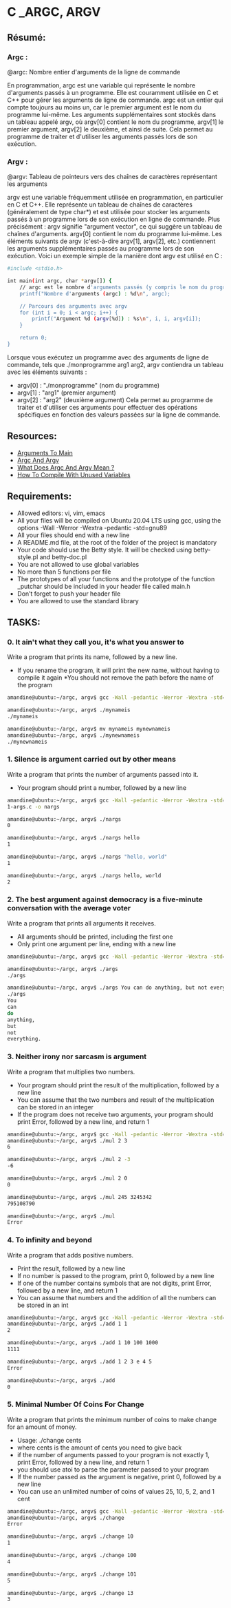 # C _ARGC, ARGV

## Résumé:

### Argc : 
@argc: Nombre entier d'arguments de la ligne de commande

En programmation, argc est une variable qui représente le nombre d'arguments passés à un programme. Elle est couramment utilisée en C et C++ pour gérer les arguments de ligne de commande. argc est un entier qui compte toujours au moins un, car le premier argument est le nom du programme lui-même. Les arguments supplémentaires sont stockés dans un tableau appelé argv, où argv[0] contient le nom du programme, argv[1] le premier argument, argv[2] le deuxième, et ainsi de suite. Cela permet au programme de traiter et d'utiliser les arguments passés lors de son exécution.

### Argv : 

@argv: Tableau de pointeurs vers des chaînes de caractères représentant les arguments


argv est une variable fréquemment utilisée en programmation, en particulier en C et C++. Elle représente un tableau de chaînes de caractères (généralement de type char*) et est utilisée pour stocker les arguments passés à un programme lors de son exécution en ligne de commande.
Plus précisément :
argv signifie "argument vector", ce qui suggère un tableau de chaînes d'arguments.
argv[0] contient le nom du programme lui-même.
Les éléments suivants de argv (c'est-à-dire argv[1], argv[2], etc.) contiennent les arguments supplémentaires passés au programme lors de son exécution.
Voici un exemple simple de la manière dont argv est utilisé en C :
```bash
#include <stdio.h>

int main(int argc, char *argv[]) {
    // argc est le nombre d'arguments passés (y compris le nom du programme)
    printf("Nombre d'arguments (argc) : %d\n", argc);

    // Parcours des arguments avec argv
    for (int i = 0; i < argc; i++) {
        printf("Argument %d (argv[%d]) : %s\n", i, i, argv[i]);
    }

    return 0;
}
```
Lorsque vous exécutez un programme avec des arguments de ligne de commande, tels que ./monprogramme arg1 arg2, argv contiendra un tableau avec les éléments suivants :
* argv[0] : "./monprogramme" (nom du programme)
* argv[1] : "arg1" (premier argument)
* argv[2] : "arg2" (deuxième argument)
Cela permet au programme de traiter et d'utiliser ces arguments pour effectuer des opérations spécifiques en fonction des valeurs passées sur la ligne de commande.

## Resources:

* [Arguments To Main](https://publications.gbdirect.co.uk//c_book/chapter10/arguments_to_main.html)
* [Argc And Argv](http://crasseux.com/books/ctutorial/argc-and-argv.html)
* [What Does Argc And Argv Mean ?](https://www.youtube.com/watch?v=aP1ijjeZc24)
* [How To Compile With Unused Variables](https://www.google.com/webhp?q=unused+variable+C)

## Requirements:

* Allowed editors: vi, vim, emacs
* All your files will be compiled on Ubuntu 20.04 LTS using gcc, using the options -Wall -Werror -Wextra -pedantic -std=gnu89
* All your files should end with a new line
* A README.md file, at the root of the folder of the project is mandatory
* Your code should use the Betty style. It will be checked using betty-style.pl and betty-doc.pl
* You are not allowed to use global variables
* No more than 5 functions per file
* The prototypes of all your functions and the prototype of the function _putchar should be included in your header file called main.h
* Don’t forget to push your header file
* You are allowed to use the standard library

## TASKS: 

### 0. It ain't what they call you, it's what you answer to
Write a program that prints its name, followed by a new line.

* If you rename the program, it will print the new name, without having to compile it again
*You should not remove the path before the name of the program

```bash
amandine@ubuntu:~/argc, argv$ gcc -Wall -pedantic -Werror -Wextra -std=gnu89 0-whatsmyname.c -o mynameis

amandine@ubuntu:~/argc, argv$ ./mynameis 
./mynameis

amandine@ubuntu:~/argc, argv$ mv mynameis mynewnameis
amandine@ubuntu:~/argc, argv$ ./mynewnameis 
./mynewnameis
```

### 1. Silence is argument carried out by other means
Write a program that prints the number of arguments passed into it.

* Your program should print a number, followed by a new line

```bash
amandine@ubuntu:~/argc, argv$ gcc -Wall -pedantic -Werror -Wextra -std=gnu89
1-args.c -o nargs

amandine@ubuntu:~/argc, argv$ ./nargs 
0

amandine@ubuntu:~/argc, argv$ ./nargs hello
1

amandine@ubuntu:~/argc, argv$ ./nargs "hello, world"
1

amandine@ubuntu:~/argc, argv$ ./nargs hello, world
2
```

### 2. The best argument against democracy is a five-minute conversation with the average voter
Write a program that prints all arguments it receives.

* All arguments should be printed, including the first one
* Only print one argument per line, ending with a new line

```bash
amandine@ubuntu:~/argc, argv$ gcc -Wall -pedantic -Werror -Wextra -std=gnu89 2-args.c -o args

amandine@ubuntu:~/argc, argv$ ./args 
./args

amandine@ubuntu:~/argc, argv$ ./args You can do anything, but not everything.
./args
You
can
do
anything,
but
not
everything.
```

### 3. Neither irony nor sarcasm is argument
Write a program that multiplies two numbers.

* Your program should print the result of the multiplication, followed by a new line
* You can assume that the two numbers and result of the multiplication can be stored in an integer
* If the program does not receive two arguments, your program should print Error, followed by a new line, and return 1

```bash
amandine@ubuntu:~/argc, argv$ gcc -Wall -pedantic -Werror -Wextra -std=gnu89 3-mul.c -o mul
amandine@ubuntu:~/argc, argv$ ./mul 2 3
6

amandine@ubuntu:~/argc, argv$ ./mul 2 -3
-6

amandine@ubuntu:~/argc, argv$ ./mul 2 0
0

amandine@ubuntu:~/argc, argv$ ./mul 245 3245342
795108790

amandine@ubuntu:~/argc, argv$ ./mul
Error
```

### 4. To infinity and beyond
Write a program that adds positive numbers.

* Print the result, followed by a new line
* If no number is passed to the program, print 0, followed by a new line
* If one of the number contains symbols that are not digits, print Error, followed by a new line, and return 1
* You can assume that numbers and the addition of all the numbers can be stored in an int

```bash
amandine@ubuntu:~/argc, argv$ gcc -Wall -pedantic -Werror -Wextra -std=gnu89 4-add.c -o add
amandine@ubuntu:~/argc, argv$ ./add 1 1
2

amandine@ubuntu:~/argc, argv$ ./add 1 10 100 1000
1111

amandine@ubuntu:~/argc, argv$ ./add 1 2 3 e 4 5
Error

amandine@ubuntu:~/argc, argv$ ./add
0
```

### 5. Minimal Number Of Coins For Change
Write a program that prints the minimum number of coins to make change for an amount of money.

* Usage: ./change cents
* where cents is the amount of cents you need to give back
* if the number of arguments passed to your program is not exactly 1, print Error, followed by a new line, and return 1
* you should use atoi to parse the parameter passed to your program
* If the number passed as the argument is negative, print 0, followed by a new line
* You can use an unlimited number of coins of values 25, 10, 5, 2, and 1 cent

```bash
amandine@ubuntu:~/argc, argv$ gcc -Wall -pedantic -Werror -Wextra -std=gnu89 100-change.c -o change
amandine@ubuntu:~/argc, argv$ ./change 
Error

amandine@ubuntu:~/argc, argv$ ./change 10
1

amandine@ubuntu:~/argc, argv$ ./change 100
4

amandine@ubuntu:~/argc, argv$ ./change 101
5

amandine@ubuntu:~/argc, argv$ ./change 13
3
```
